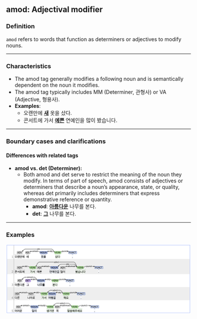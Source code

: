 ## amod: Adjectival modifier

### Definition
`amod` refers to words that function as determiners or adjectives to modify nouns.

---

### Characteristics
- The amod tag generally modifies a following noun and is semantically dependent on the noun it modifies.
- The amod tag typically includes MM (Determiner, 관형사) or VA (Adjective, 형용사). 
- **Examples**:
    - 오랜만에 <ins>**새**</ins> 옷을 샀다.
    - 콘서트에 가서 <ins>**예쁜**</ins> 연예인을 많이 봤습니다.

---

### Boundary cases and clarifications
#### Differences with related tags
- **amod vs. det (Determiner):**  
    - Both amod and det serve to restrict the meaning of the noun they modify. In terms of part of speech, amod consists of adjectives or determiners that describe a noun’s appearance, state, or quality, whereas det primarily includes determiners that express demonstrative reference or quantity.
        - **amod**: <ins>**아름다운**</ins> 나무를 본다.  
        - **det**: <ins>**그**</ins> 나무를 본다.

---

### Examples
![amod Example](amod.png)
